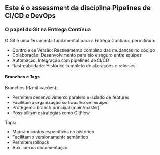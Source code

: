 ## Este é o assessment da disciplina Pipelines de CI/CD e DevOps

### O papel do Git na Entrega Contínua

O Git é uma ferramenta fundamental para a Entrega Contínua, permitindo:

- Controle de Versão: Rastreamento completo das mudanças no código
- Colaboração: Desenvolvimento paralelo e seguro entre equipes
- Automação: Integração com pipelines de CI/CD
- Rastreabilidade: Histórico completo de alterações e releases

#### Branches e Tags

Branches (Ramificações):
- Permitem desenvolvimento paralelo e isolado de features
- Facilitam a organização do trabalho em equipe
- Protegem a branch principal (main/master)
- Possibilitam estratégias como GitFlow

Tags:
- Marcam pontos específicos no histórico
- Facilitam o versionamento semântico
- Permitem rollback
- Auxiliam na documentação
